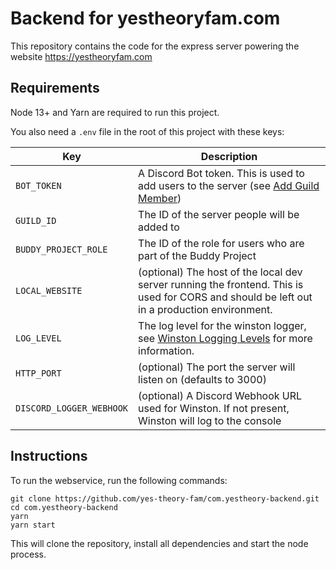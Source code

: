 # Backend for yestheoryfam.com

This repository contains the code for the express server powering the website https://yestheoryfam.com

## Requirements

Node 13+ and Yarn are required to run this project.

You also need a `.env` file in the root of this project with these keys:

| Key                  | Description                                                                                                                                                    |
| -------------------- | -------------------------------------------------------------------------------------------------------------------------------------------------------------- |
| `BOT_TOKEN`          | A Discord Bot token. This is used to add users to the server (see [Add Guild Member](https://discordapp.com/developers/docs/resources/guild#add-guild-member)) |
| `GUILD_ID`           | The ID of the server people will be added to                                                                                                                   |
| `BUDDY_PROJECT_ROLE` | The ID of the role for users who are part of the Buddy Project                                                                                                 |
| `LOCAL_WEBSITE`      | (optional) The host of the local dev server running the frontend. This is used for CORS and should be left out in a production environment.                    |
| `LOG_LEVEL`          | The log level for the winston logger, see [Winston Logging Levels](https://github.com/winstonjs/winston#logging-levels) for more information.                  |
| `HTTP_PORT`          | (optional) The port the server will listen on (defaults to 3000)                                                                                               |
| `DISCORD_LOGGER_WEBHOOK` | (optional) A Discord Webhook URL used for Winston. If not present, Winston will log to the console

## Instructions

To run the webservice, run the following commands:

```
git clone https://github.com/yes-theory-fam/com.yestheory-backend.git
cd com.yestheory-backend
yarn
yarn start
```

This will clone the repository, install all dependencies and start the node process.
